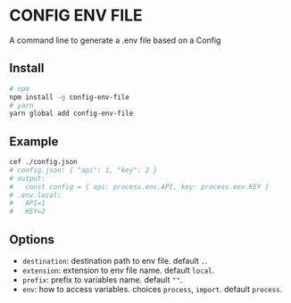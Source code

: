 # CONFIG ENV FILE

A command line to generate a .env file based on a Config

## Install

```bash
# npm
npm install -g config-env-file
# yarn
yarn global add config-env-file
```

## Example

```bash
cef ./config.json
# config.json: { "api": 1, "key": 2 }
# output:
#   const config = { api: process.env.API, key: process.env.KEY }
# .env.local:
#   API=1
#   KEY=2
```

## Options

- `destination`: destination path to env file. default `.`.
- `extension`: extension to env file name. default `local`.
- `prefix`: prefix to variables name. default `""`.
- `env`: how to access variables. choices `process`, `import`. default `process`.

